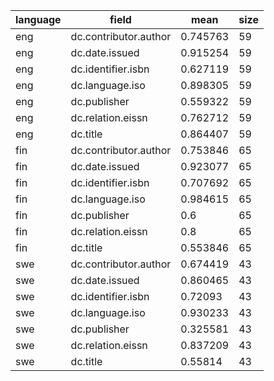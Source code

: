 | language   | field                 |     mean |   size |
|------------|-----------------------|----------|--------|
| eng        | dc.contributor.author | 0.745763 |     59 |
| eng        | dc.date.issued        | 0.915254 |     59 |
| eng        | dc.identifier.isbn    | 0.627119 |     59 |
| eng        | dc.language.iso       | 0.898305 |     59 |
| eng        | dc.publisher          | 0.559322 |     59 |
| eng        | dc.relation.eissn     | 0.762712 |     59 |
| eng        | dc.title              | 0.864407 |     59 |
| fin        | dc.contributor.author | 0.753846 |     65 |
| fin        | dc.date.issued        | 0.923077 |     65 |
| fin        | dc.identifier.isbn    | 0.707692 |     65 |
| fin        | dc.language.iso       | 0.984615 |     65 |
| fin        | dc.publisher          | 0.6      |     65 |
| fin        | dc.relation.eissn     | 0.8      |     65 |
| fin        | dc.title              | 0.553846 |     65 |
| swe        | dc.contributor.author | 0.674419 |     43 |
| swe        | dc.date.issued        | 0.860465 |     43 |
| swe        | dc.identifier.isbn    | 0.72093  |     43 |
| swe        | dc.language.iso       | 0.930233 |     43 |
| swe        | dc.publisher          | 0.325581 |     43 |
| swe        | dc.relation.eissn     | 0.837209 |     43 |
| swe        | dc.title              | 0.55814  |     43 |
